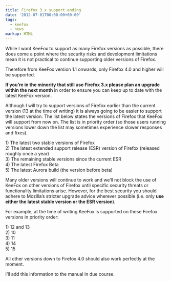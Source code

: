 ```yaml
---
title: Firefox 3.x support ending
date: '2012-07-01T00:00:00+00:00'
tags:
  - keefox
  - news
markup: HTML
---
```

<p>While  I want KeeFox to support as many Firefox versions as possible, there  does come a point where the security risks and development limitations  mean it is not practical to continue supporting older versions of  Firefox.
</p>
<p>Therefore from KeeFox version 1.1 onwards, only Firefox 4.0 and higher will be supported.
</p>
<p><strong>If you’re in the minority that still use Firefox 3.x please plan an upgrade within the next month</strong> in order to ensure you can keep up to date with the latest KeeFox version.
</p>
<p>Although I will try to support versions of Firefox earlier than the  current version (13 at the time of writing) it is always going to be  easier to support the latest version. The list below states the versions  of Firefox that KeeFox will support from now on. The list is in  priority order (so those users running versions lower down the list may  sometimes experience slower responses and fixes).
</p>
<p>1) The latest two stable versions of Firefox<br> 2) The latest extended support release (ESR) version of Firefox (released roughly once a year)<br> 3) The remaining stable versions since the current ESR<br> 4) The latest Firefox Beta<br> 5) The latest Aurora build (the version before beta)
</p>
<p>Many older versions will continue to work and we’ll not block the use  of KeeFox on other versions of Firefox until specific security threats  or functionality limitations arise. However, for the best security you  should adhere to Mozilla’s stricter upgrade advice wherever possible  (i.e. only <strong>use either the latest stable version or the ESR version</strong>).
</p>
<p>For example, at the time of writing KeeFox is supported on these Firefox versions in priority order:
</p>
<p>1) 12 and 13<br> 2) 10<br> 3) 11<br> 4) 14<br> 5) 15
</p>
<p>All other versions down to Firefox 4.0 should also work perfectly at the moment.
</p>
<p>I’ll add this information to the manual in due course.</p>
